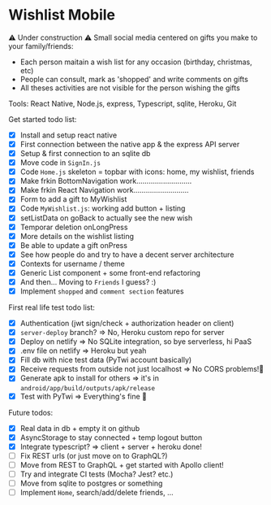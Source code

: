 # Wishlist Mobile

⚠️ Under construction ⚠️
Small social media centered on gifts you make to your family/friends:

- Each person maitain a wish list for any occasion (birthday, christmas, etc)
- People can consult, mark as 'shopped' and write comments on gifts
- All theses activities are not visible for the person wishing the gifts

Tools: React Native, Node.js, express, Typescript, sqlite, Heroku, Git

Get started todo list:

- [x] Install and setup react native
- [x] First connection between the native app & the express API server
- [x] Setup & first connection to an sqlite db
- [x] Move code in `SignIn.js`
- [x] Code `Home.js` skeleton = topbar with icons: home, my wishlist, friends
- [x] Make frkin BottomNavigation work...........................
- [x] Make frkin React Navigation work...........................
- [x] Form to add a gift to MyWishlist
- [x] Code `MyWishlist.js`: working add button + listing
- [x] setListData on goBack to actually see the new wish
- [x] Temporar deletion onLongPress
- [x] More details on the wishlist listing
- [x] Be able to update a gift onPress
- [x] See how people do and try to have a decent server architecture
- [x] Contexts for username / theme
- [x] Generic List component + some front-end refactoring
- [x] And then... Moving to `Friends` I guess? :)
- [x] Implement `shopped` and `comment section` features

First real life test todo list:

- [x] Authentication (jwt sign/check + authorization header on client)
- [x] `server-deploy` branch? => No, Heroku custom repo for server
- [x] Deploy on netlify => No SQLite integration, so bye serverless, hi PaaS
- [x] .env file on netlify => Heroku but yeah
- [x] Fill db with nice test data (PyTwi account basically)
- [x] Receive requests from outside not just localhost => No CORS problems!🤯
- [x] Generate apk to install for others => it's in `android/app/build/outputs/apk/release`
- [x] Test with PyTwi => Everything's fine 🙂

Future todos:

- [x] Real data in db + empty it on github
- [x] AsyncStorage to stay connected + temp logout button
- [x] Integrate typescript? => client + server + heroku done!
- [ ] Fix REST urls (or just move on to GraphQL?)
- [ ] Move from REST to GraphQL + get started with Apollo client!
- [ ] Try and integrate CI tests (Mocha? Jest? etc.)
- [ ] Move from sqlite to postgres or something
- [ ] Implement `Home`, search/add/delete friends, ...
